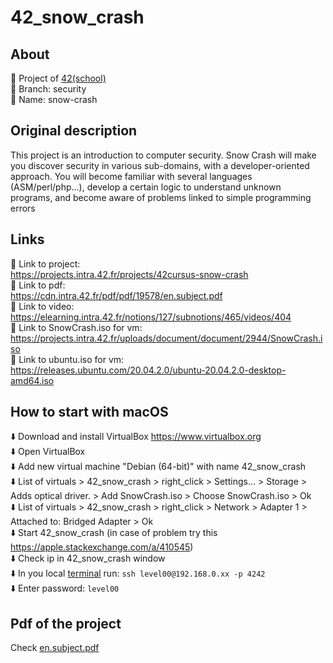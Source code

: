 # 42_snow_crash

## About
🔻 Project of [42(school)](https://www.42.fr)  
🔻 Branch: security  
🔻 Name: snow-crash  


## Original description
This project is an introduction to computer security. Snow Crash will make you discover security in various sub-domains, with a developer-oriented approach. You will become familiar with several languages (ASM/perl/php…), develop a certain logic to understand unknown programs, and become aware of problems linked to simple programming errors


## Links
🔹 Link to project:  
https://projects.intra.42.fr/projects/42cursus-snow-crash  
🔹 Link to pdf:  
https://cdn.intra.42.fr/pdf/pdf/19578/en.subject.pdf  
🔹 Link to video:  
https://elearning.intra.42.fr/notions/127/subnotions/465/videos/404  
🔸 Link to SnowCrash.iso for vm:  
https://projects.intra.42.fr/uploads/document/document/2944/SnowCrash.iso  
🔸 Link to ubuntu.iso for vm:  
https://releases.ubuntu.com/20.04.2.0/ubuntu-20.04.2.0-desktop-amd64.iso  


## How to start with macOS
⬇️ Download and install VirtualBox https://www.virtualbox.org  
⬇️ Open VirtualBox  
⬇️ Add new virtual machine "Debian (64-bit)" with name 42_snow_crash  
⬇️ List of virtuals > 42_snow_crash > right_click > Settings... > Storage > Adds optical driver. > Add SnowCrash.iso > Choose SnowCrash.iso > Ok  
⬇️ List of virtuals > 42_snow_crash > right_click > Network > Adapter 1 > Attached to: Bridged Adapter > Ok  
⬇️ Start 42_snow_crash (in case of problem try this https://apple.stackexchange.com/a/410545)  
⬇️ Check ip in 42_snow_crash window  
⬇️ In you local [terminal](https://en.wikipedia.org/wiki/Terminal_(macOS)) run: `ssh level00@192.168.0.xx -p 4242`  
⬇️ Enter password: `level00`


## Pdf of the project
Check [en.subject.pdf](https://github.com/PhilippNox/42_snow_crash/blob/main/en.subject.pdf)
